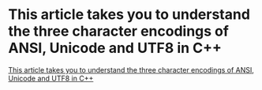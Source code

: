 # This article takes you to understand the three character encodings of ANSI, Unicode and UTF8 in C++
[This article takes you to understand the three character encodings of ANSI, Unicode and UTF8 in C++](https://aiwithcloud.com/2022/09/16/this_article_takes_you_to_understand_the_three_character_encodings_of_ansi_unicode_and_utf8_in_c/)